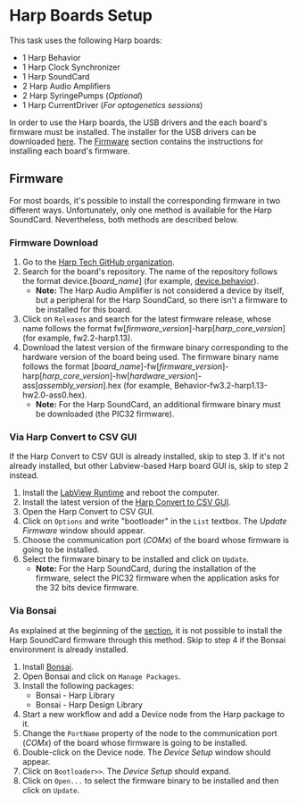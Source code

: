 # Harp Boards Setup

This task uses the following Harp boards:
- 1 Harp Behavior
- 1 Harp Clock Synchronizer
- 1 Harp SoundCard
- 2 Harp Audio Amplifiers
- 2 Harp SyringePumps (_Optional_)
- 1 Harp CurrentDriver (_For optogenetics sessions_)

In order to use the Harp boards, the USB drivers and the each board's firmware must be installed. The installer for the USB drivers can be downloaded [here](https://bitbucket.org/fchampalimaud/downloads/downloads/UsbDriver-2.12.26.zip). The [Firmware](#firmware) section contains the instructions for installing each board's firmware.

## Firmware
For most boards, it's possible to install the corresponding firmware in two different ways. Unfortunately, only one method is available for the Harp SoundCard. Nevertheless, both methods are described below.

### Firmware Download
1. Go to the [Harp Tech GitHub organization](https://github.com/harp-tech).
2. Search for the board's repository. The name of the repository follows the format device.[_board_name_] (for example, [device.behavior](https://github.com/harp-tech/device.behavior)).
    - **Note:** The Harp Audio Amplifier is not considered a device by itself, but a peripheral for the Harp SoundCard, so there isn't a firmware to be installed for this board.
3. Click on `Releases` and search for the latest firmware release, whose name follows the format fw[_firmware_version_]-harp[_harp_core_version_] (for example, fw2.2-harp1.13).
4. Download the latest version of the firmware binary corresponding to the hardware version of the board being used. The firmware binary name follows the format [_board_name_]-fw[_firmware_version_]-harp[_harp_core_version_]-hw[_hardware_version_]-ass[_assembly_version_].hex (for example, Behavior-fw3.2-harp1.13-hw2.0-ass0.hex).
    - **Note:** For the Harp SoundCard, an additional firmware binary must be downloaded (the PIC32 firmware).

### Via Harp Convert to CSV GUI
If the Harp Convert to CSV GUI is already installed, skip to step 3. If it's not already installed, but other Labview-based Harp board GUI is, skip to step 2 instead.

1. Install the [LabView Runtime](https://bitbucket.org/fchampalimaud/downloads/downloads/Runtime-1.0.zip) and reboot the computer.
2. Install the latest version of the [Harp Convert to CSV GUI](https://github.com/harp-tech/csv_converter/releases/tag/1.9.0-preview).
3. Open the Harp Convert to CSV GUI.
4. Click on `Options` and write "bootloader" in the `List` textbox. The _Update Firmware_ window should appear.
5. Choose the communication port (_COMx_) of the board whose firmware is going to be installed.
6. Select the firmware binary to be installed and click on `Update`.
    - **Note:** For the Harp SoundCard, during the installation of the firmware, select the PIC32 firmware when the application asks for the 32 bits device firmware.

### Via Bonsai
As explained at the beginning of the [section](#firmware), it is not possible to install the Harp SoundCard firmware through this method. Skip to step 4 if the Bonsai environment is already installed.

1. Install [Bonsai](https://bonsai-rx.org/docs/articles/installation.html).
2. Open Bonsai and click on `Manage Packages`.
3. Install the following packages:
    - Bonsai - Harp Library
    - Bonsai - Harp Design Library
4. Start a new workflow and add a Device node from the Harp package to it.
5. Change the `PortName` property of the node to the communication port (_COMx_) of the board whose firmware is going to be installed.
6. Double-click on the Device node. The _Device Setup_ window should appear.
7. Click on `Bootloader>>`. The _Device Setup_ should expand.
8. Click on `Open...` to select the firmware binary to be installed and then click on `Update`.